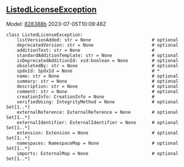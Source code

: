 ## [ListedLicenseException](https://github.com/spdx/spdx-3-model/blob/main/model/Licensing/Classes/ListedLicenseException.md)
Model: [828388b](https://github.com/spdx/spdx-3-model/commit/828388b98c2374f1af6b760ab87fee0d4a11e3f4) 2023-07-05T10:09:48Z
```
class ListedLicenseException:
    listVersionAdded: str = None                       # optional 
    deprecatedVersion: str = None                      # optional 
    additionText: str = None                           # 
    standardAdditionTemplate: str = None               # optional 
    isDeprecatedAdditionId: xsd:boolean = None         # optional 
    obsoletedBy: str = None                            # optional 
    spdxId: SpdxId = None                              # * 
    name: str = None                                   # optional 
    summary: str = None                                # optional 
    description: str = None                            # optional 
    comment: str = None                                # optional 
    creationInfo: CreationInfo = None                  # 
    verifiedUsing: IntegrityMethod = None              # optional Set[1..*]
    externalReference: ExternalReference = None        # optional Set[1..*]
    externalIdentifier: ExternalIdentifier = None      # optional Set[1..*]
    extension: Extension = None                        # optional Set[1..*]
    namespaces: NamespaceMap = None                    # optional Set[1..*]
    imports: ExternalMap = None                        # optional Set[1..*]
```
